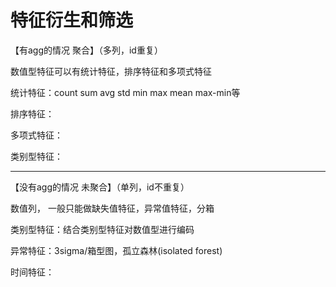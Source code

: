 # 特征衍生和筛选

【有agg的情况 聚合】（多列，id重复）

数值型特征可以有统计特征，排序特征和多项式特征<br>

统计特征：count sum avg std min max mean max-min等

排序特征：

多项式特征：

类别型特征：


---

【没有agg的情况 未聚合】（单列，id不重复）

数值列， 一般只能做缺失值特征，异常值特征，分箱

类别型特征：结合类别型特征对数值型进行编码

异常特征：3sigma/箱型图，孤立森林(isolated forest)

时间特征：